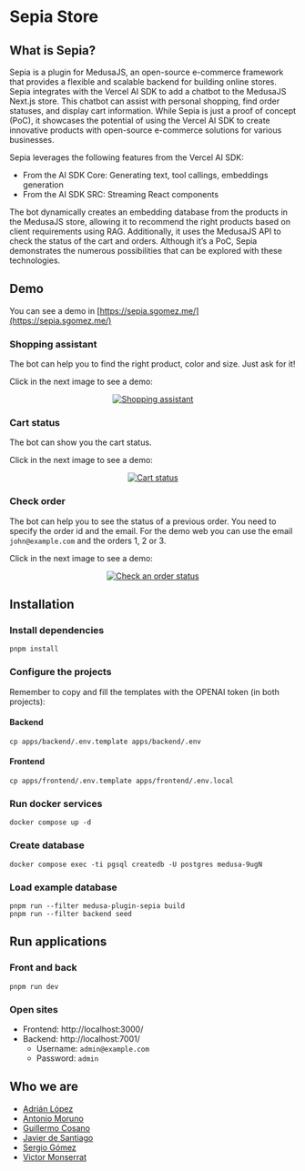 # Sepia Store

## What is Sepia?

Sepia is a plugin for MedusaJS, an open-source e-commerce framework that provides a flexible and scalable backend for building online stores. Sepia integrates with the Vercel AI SDK to add a chatbot to the MedusaJS Next.js store. This chatbot can assist with personal shopping, find order statuses, and display cart information. While Sepia is just a proof of concept (PoC), it showcases the potential of using the Vercel AI SDK to create innovative products with open-source e-commerce solutions for various businesses.

Sepia leverages the following features from the Vercel AI SDK:

- From the AI SDK Core: Generating text, tool callings, embeddings generation
- From the AI SDK SRC: Streaming React components

The bot dynamically creates an embedding database from the products in the MedusaJS store, allowing it to recommend the right products based on client requirements using RAG. Additionally, it uses the MedusaJS API to check the status of the cart and orders. Although it’s a PoC, Sepia demonstrates the numerous possibilities that can be explored with these technologies.

## Demo

You can see a demo in [https://sepia.sgomez.me/](https://sepia.sgomez.me/)

### Shopping assistant

The bot can help you to find the right product, color and size. Just ask for it!

Click in the next image to see a demo:

<div align="center">

[![Shopping assistant](https://img.youtube.com/vi/LFEo_UOD3dg/0.jpg)](https://www.youtube.com/watch?v=LFEo_UOD3dg)

</div>

### Cart status

The bot can show you the cart status.

Click in the next image to see a demo:

<div align="center">

[![Cart status](https://img.youtube.com/vi/-ntKVHR39H8/0.jpg)](https://www.youtube.com/watch?v=-ntKVHR39H8)

</div>

### Check order

The bot can help you to see the status of a previous order. You need to specify the order id and the email. For the demo web you can use the email `john@example.com` and the orders 1, 2 or 3.

Click in the next image to see a demo:

<div align="center">

[![Check an order status](https://img.youtube.com/vi/Cg9DeOO7rPk/0.jpg)](https://www.youtube.com/watch?v=Cg9DeOO7rPk)

</div>

## Installation

### Install dependencies

```
pnpm install
```

### Configure the projects

Remember to copy and fill the templates with the OPENAI token (in both projects):

#### Backend

```
cp apps/backend/.env.template apps/backend/.env
```

#### Frontend

```
cp apps/frontend/.env.template apps/frontend/.env.local
```

### Run docker services

```
docker compose up -d
```

### Create database

```
docker compose exec -ti pgsql createdb -U postgres medusa-9ugN
```

### Load example database

```
pnpm run --filter medusa-plugin-sepia build
pnpm run --filter backend seed
```

## Run applications

### Front and back

```
pnpm run dev
```

### Open sites

- Frontend: http://localhost:3000/
- Backend: http://localhost:7001/
  - Username: `admin@example.com`
  - Password: `admin`

## Who we are

- [Adrián López](https://github.com/AdrianLopezGue)
- [Antonio Moruno](https://github.com/moruno21)
- [Guillermo Cosano](https://github.com/guillecg98)
- [Javier de Santiago](https://github.com/jdes01)
- [Sergio Gómez](https://github.com/sgomez)
- [Victor Monserrat](https://github.com/victormonserrat/)
